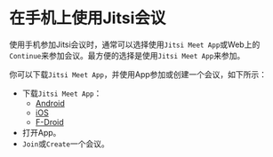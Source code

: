 # 在手机上使用Jitsi会议

使用手机参加Jitsi会议时，通常可以选择使用`Jitsi Meet App`或Web上的`Continue`来参加会议。最方便的选择是使用`Jitsi Meet App`来参加。

你可以下载`Jitsi Meet App`，并使用App参加或创建一个会议，如下所示：
+ 下载`Jitsi Meet App`：
  + [Android](https://play.google.com/store/apps/details?id=org.jitsi.meet)
  + [iOS](https://apps.apple.com/us/app/jitsi-meet/id1165103905)
  + [F-Droid](https://f-droid.org/en/packages/org.jitsi.meet/)
+ 打开App。
+ `Join`或`Create`一个会议。
